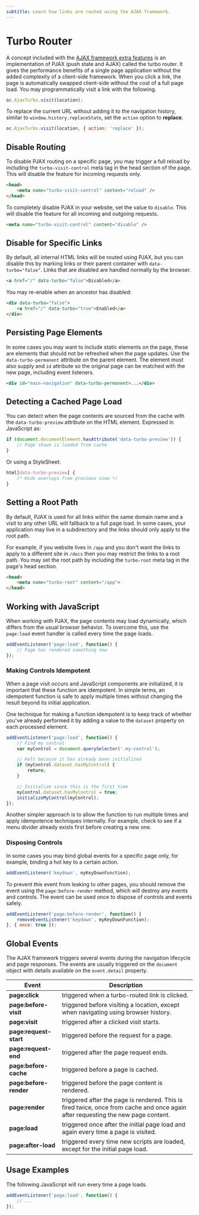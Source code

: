 ```yaml
---
subtitle: Learn how links are routed using the AJAX framework.
---
```

# Turbo Router

A concept included with the [AJAX framework extra features](./extras.md) is an implementation of PJAX (push state and AJAX) called the turbo router. It gives the performance benefits of a single page application without the added complexity of a client-side framework. When you click a link, the page is automatically swapped client-side without the cost of a full page load. You may programmatically visit a link with the following.

```js
oc.AjaxTurbo.visit(location);
```

To replace the current URL without adding it to the navigation history, similar to `window.history.replaceState`, set the `action` option to **replace**.

```js
oc.AjaxTurbo.visit(location, { action: 'replace' });
```

## Disable Routing

To disable PJAX routing on a specific page, you may trigger a full reload by including the `turbo-visit-control` meta tag in the head section of the page. This will disable the feature for incoming requests only.

```html
<head>
    <meta name="turbo-visit-control" content="reload" />
</head>
```

To completely disable PJAX in your website, set the value to `disable`. This will disable the feature for all incoming and outgoing requests.

```html
<meta name="turbo-visit-control" content="disable" />
```

## Disable for Specific Links

By default, all internal HTML links will be routed using PJAX, but you can disable this by marking links or their parent container with `data-turbo="false"`. Links that are disabled are handled normally by the browser.

```html
<a href="/" data-turbo="false">Disabled</a>
```

You may re-enable when an ancestor has disabled:

```html
<div data-turbo="false">
    <a href="/" data-turbo="true">Enabled</a>
</div>
```

## Persisting Page Elements

In some cases you may want to include static elements on the page, these are elements that should not be refreshed when the page updates. Use the `data-turbo-permanent` attribute on the parent element. The element must also supply and `id` attribute so the original page can be matched with the new page, including event listeners.

```html
<div id="main-navigation" data-turbo-permanent>...</div>
```

## Detecting a Cached Page Load

You can detect when the page contents are sourced from the cache with the `data-turbo-preview` attribute on the HTML element. Expressed in JavaScript as:

```js
if (document.documentElement.hasAttribute('data-turbo-preview')) {
    // Page shown is loaded from cache
}
```

Or using a StyleSheet:

```css
html[data-turbo-preview] {
    /* Hide overlays from previous view */
}
```

## Setting a Root Path

By default, PJAX is used for all links within the same domain name and a visit to any other URL will fallback to a full page load. In some cases, your application may live in a subdirectory and the links should only apply to the root path.

For example, if you website lives in `/app` and you don't want the links to apply to a different site in `/docs` then you may restrict the links to a root path. You may set the root path by including the `turbo-root` meta tag in the page's head section.

```html
<head>
    <meta name="turbo-root" content="/app">
</head>
```

## Working with JavaScript

When working with PJAX, the page contents may load dynamically, which differs from the usual browser behavior. To overcome this, use the `page:load` event handler is called every time the page loads.

```js
addEventListener('page:load', function() {
    // Page has rendered something new
});
```

### Making Controls Idempotent

When a page visit occurs and JavaScript components are initialized, it is important that these function are idempotent. In simple terms, an idempotent function is safe to apply multiple times without changing the result beyond its initial application.

One technique for making a function idempotent is to keep track of whether you've already performed it by adding a value to the `dataset` property on each processed element.

```js
addEventListener('page:load', function() {
    // Find my control
    var myControl = document.querySelector('.my-control');

    // Halt because it has already been initialized
    if (myControl.dataset.hasMyControl) {
        return;
    }

    // Initialize since this is the first time
    myControl.dataset.hasMyControl = true;
    initializeMyControl(myControl);
});
```

Another simpler approach is to allow the function to run multiple times and apply idempotence techniques internally. For example, check to see if a menu divider already exists first before creating a new one.

### Disposing Controls

In some cases you may bind global events for a specific page only, for example, binding a hot key to a certain action.

```js
addEventListener('keydown', myKeyDownFunction);
```

To prevent this event from leaking to other pages, you should remove the event using the `page:before-render` method, which will destroy any events and controls. The event can be used once to dispose of controls and events safely.

```js
addEventListener('page:before-render', function() {
    removeEventListener('keydown', myKeyDownFunction);
}, { once: true });
```

## Global Events

The AJAX framework triggers several events during the navigation lifecycle and page responses. The events are usually triggered on the `document` object with details available on the `event.detail` property.

Event | Description
------------- | -------------
**page:click** | triggered when a turbo-routed link is clicked.
**page:before-visit** | triggered before visiting a location, except when navigating using browser history.
**page:visit** | triggered after a clicked visit starts.
**page:request-start** | triggered before the request for a page.
**page:request-end** | triggered after the page request ends.
**page:before-cache** | triggered before a page is cached.
**page:before-render** | triggered before the page content is rendered.
**page:render** | triggered after the page is rendered. This is fired twice, once from cache and once again after requesting the new page content.
**page:load** | triggered once after the initial page load and again every time a page is visited.
**page:after-load** | triggered every time new scripts are loaded, except for the initial page load.

## Usage Examples

The following JavaScript will run every time a page loads.

```js
addEventListener('page:load', function() {
    // ...
});
```
